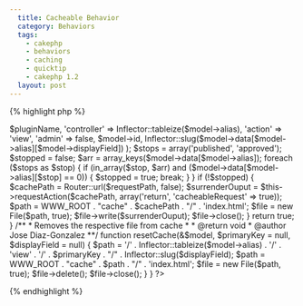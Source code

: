 ```yaml
---
  title: Cacheable Behavior
  category: Behaviors
  tags:
    - cakephp
    - behaviors
    - caching
    - quicktip
    - cakephp 1.2
  layout: post
---
```


{% highlight php %}
<?php
/**
 * Cacheable Model Behavior
 * 
 * Caches the file to the database
 *
 * @package app
 * @subpackage app.models.behaviors
 * @author Jose Diaz-Gonzalez
 * @version $Id$
 * @copyright Stoop Dev
 **/
class CacheableBehavior extends ModelBehavior {

/**
 * Initiate Cacheable Behavior
 *
 * @param object $model
 * @param array $config
 * @return void
 * @access public
 */
	function setup(&$model, $config = array()) {
	}

/**
 * After save callback
 *
 * @param object $model Model using this behavior
 * @param boolean $created True if this save created a new record
 * @access public
 * @return boolean True if the operation succeeded, false otherwise
 */
	function afterSave(&$model, $created) {
		$pluginName = get_parent_class($model);
		if ($pluginName == 'AppModel') {
			$pluginName = null;
		} else {
			$pluginName = substr($pluginName, 0 , -8);
			$pluginName = strtolower(Inflector::camelize($pluginName));
		}
		$requestPath = array(
			'plugin' => $pluginName,
			'controller' => Inflector::tableize($model->alias),
			'action' => 'view',
			'admin' => false,
			$model->id,
			Inflector::slug($model->data[$model->alias][$model->displayField])
		);

		$stops = array('published', 'approved');
		$stopped = false;
		$arr = array_keys($model->data[$model->alias]);
		foreach ($stops as $stop) {
			if (in_array($stop, $arr) and ($model->data[$model->alias][$stop] == 0)) {
				$stopped = true;
				break;
			}
		}

		if (!$stopped) {
			$cachePath = Router::url($requestPath, false);
			$surrenderOuput = $this->requestAction($cachePath, array('return', 'cacheableRequest' => true));
			$path = WWW_ROOT . "cache" . $cachePath . "/" . 'index.html';
			$file = new File($path, true);
			$file->write($surrenderOuput);
			$file->close();
		}

		return true;
	}

/**
 * Removes the respective file from cache
 *
 * @return void
 * @author Jose Diaz-Gonzalez
 **/
	function resetCache(&$model, $primaryKey = null, $displayField = null) {
		$path = '/' . Inflector::tableize($model->alias) . '/' . 'view' . '/' . $primaryKey . "/" . Inflector::slug($displayField);
		$path = WWW_ROOT . "cache" . $path . "/" . 'index.html';
		$file = new File($path, true);
		$file->delete();
		$file->close();
	}
}
?>
{% endhighlight %}